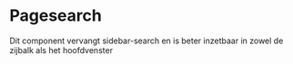 # Pagesearch

Dit component vervangt sidebar-search en is beter inzetbaar in zowel de zijbalk als het hoofdvenster
